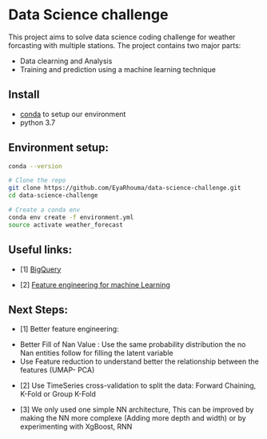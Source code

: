 Data Science challenge
================================================================================
This project aims to solve data science coding challenge for weather forcasting with multiple stations.
The project contains two major parts:
- Data clearning and Analysis
- Training and prediction using a machine learning technique



Install
--------------------------------------------------------------------------------
- [conda](https://docs.conda.io/projects/conda/en/latest/user-guide/install/index.html)
  to setup our environment
- python 3.7

Environment setup:
--------------------------------------------------------------------------------

```bash
conda --version

# Clone the repo
git clone https://github.com/EyaRhouma/data-science-challenge.git
cd data-science-challenge

# Create a conda env
conda env create -f environment.yml
source activate weather_forecast

```

Useful links:
--------------------------------------------------------------------------------
* [1] [BigQuery](https://cloud.google.com/bigquery/docs/visualize-jupyter)

* [2] [Feature engineering for machine Learning](https://towardsdatascience.com/feature-engineering-for-machine-learning-3a5e293a5114)


Next Steps:
--------------------------------------------------------------------------------
* [1] Better feature engineering:
- Better Fill of Nan Value : Use the same probability distribution the no Nan entities follow for filling the latent variable
- Use Feature reduction to understand better the relationship between the features (UMAP- PCA)
* [2] Use TimeSeries cross-validation to split the data: Forward Chaining, K-Fold or Group K-Fold

* [3] We only used one simple NN architecture, This can be improved by making the NN more complexe (Adding more depth and width)
or by experimenting with XgBoost, RNN